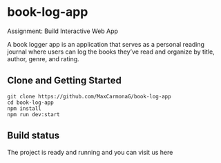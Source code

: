 # book-log-app

Assignment: Build Interactive Web App

A book logger app is an application that serves as a personal reading journal where users can log the books they’ve read and organize by title, author, genre, and rating.

## Clone and Getting Started

    git clone https://github.com/MaxCarmonaG/book-log-app
    cd book-log-app
    npm install
    npm run dev:start

## Build status

The project is ready and running and you can visit us here
